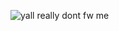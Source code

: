 
  ![yall really dont fw me]([https://i.pinimg.com/736x/81/a2/b3/81a2b3f5348b1cc3c0cabe03358cd26d.jpg](https://i.pinimg.com/736x/b0/95/84/b0958486e4106bd64c8a17ed6a2f012f.jpg))  



